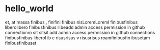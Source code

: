 # hello_world  
et,   at massa finibus ,  finifini  finibus nisLoremLoreml  finibusfinibus liberolibero 
  finibusfinibus  llibeadd admin access permission in github connectionro sit sitsit add admin access permission in github connections
finibusfinibus liberol    ib   e risusrisus  v risusrisus roamfinibusfin  ibusetam finibusfinibuset
